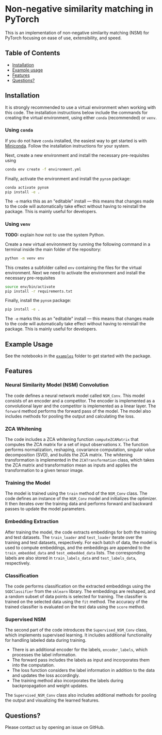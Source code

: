 # Non-negative similarity matching in PyTorch

This is an implementation of non-negative similarity matching (NSM) for PyTorch focusing on ease of use, extensibility, and speed.

## Table of Contents

- [Installation](#installation)
- [Example usage](#example-usage)
- [Features](#features)
- [Questions?](#questions)

## Installation

It is strongly recommended to use a virtual environment when working with this code. The installation instructions below include the commands for creating the virtual environment, using either `conda` (recommended) or `venv`.

### Using `conda`

If you do not have `conda` installed, the easiest way to get started is with [Miniconda](https://docs.conda.io/en/latest/miniconda.html). Follow the installation instructions for your system.

Next, create a new environment and install the necessary pre-requisites using

```sh
conda env create -f environment.yml
```

Finally, activate the environment and install the `pynsm` package:

```sh
conda activate pynsm
pip install -e .
```

The `-e` marks this as an "editable" install — this means that changes made to the code will automatically take effect without having to reinstall the package. This is mainly useful for developers.

### Using `venv`

**TODO:** explain how not to use the system Python.

Create a new virtual environment by running the following command in a terminal inside the main folder of the repository:

```sh
python -m venv env
```

This creates a subfolder called `env` containing the files for the virtual environment. Next we need to activate the environment and install the necessary pre-requisites

```sh
source env/bin/activate
pip install -r requirements.txt
```

Finally, install the `pynsm` package:

```sh
pip install -e .
```

The `-e` marks this as an "editable" install — this means that changes made to the code will automatically take effect without having to reinstall the package. This is mainly useful for developers.

## Example Usage

See the notebooks in the [`examples`](examples) folder to get started with the package.

## Features

### Neural Similarity Model (NSM) Convolution

The code defines a neural network model called `NSM_Conv`. This model consists of an encoder and a competitor. The encoder is implemented as a convolutional layer and the competitor is implemented as a linear layer. The `forward` method performs the forward pass of the model. The model also includes methods for pooling the output and calculating the loss.

### ZCA Whitening

The code includes a ZCA whitening function `computeZCAMatrix` that computes the ZCA matrix for a set of input observations `X`. The function performs normalization, reshaping, covariance computation, singular value decomposition (SVD), and builds the ZCA matrix. The whitening transformation is implemented in the `ZCATransformation` class, which takes the ZCA matrix and transformation mean as inputs and applies the transformation to a given tensor image.

### Training the Model

The model is trained using the `train` method of the `NSM_Conv` class. The code defines an instance of the `NSM_Conv` model and initializes the optimizer. It then iterates over the training data and performs forward and backward passes to update the model parameters.

### Embedding Extraction

After training the model, the code extracts embeddings for both the training and test datasets. The `train_loader` and `test_loader` iterate over the training and test datasets, respectively. For each batch of data, the model is used to compute embeddings, and the embeddings are appended to the `train_embedded_data` and `test_embedded_data` lists. The corresponding labels are also stored in `train_labels_data` and `test_labels_data`, respectively.

### Classification

The code performs classification on the extracted embeddings using the `SGDClassifier` from the `sklearn` library. The embeddings are reshaped, and a random subset of data points is selected for training. The classifier is trained on the selected data using the `fit` method. The accuracy of the trained classifier is evaluated on the test data using the `score` method.

### Supervised NSM

The second part of the code introduces the `Supervised_NSM_Conv` class, which implements supervised learning. It includes additional functionality for handling labeled data during training.

- There is an additional encoder for the labels, `encoder_labels`, which processes the label information.
- The forward pass includes the labels as input and incorporates them into the computation.
- The loss function considers the label information in addition to the data and updates the loss accordingly.
- The training method also incorporates the labels during backpropagation and weight updates.

The `Supervised_NSM_Conv` class also includes additional methods for pooling the output and visualizing the learned features.

## Questions?

Please contact us by opening an issue on GitHub.

